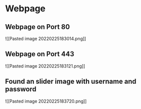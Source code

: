 # Webpage
## Webpage on Port 80
![[Pasted image 20220225183014.png]]
## Webpage on Port 443
![[Pasted image 20220225183121.png]]
## Found an slider image with username and password
![[Pasted image 20220225183720.png]]
